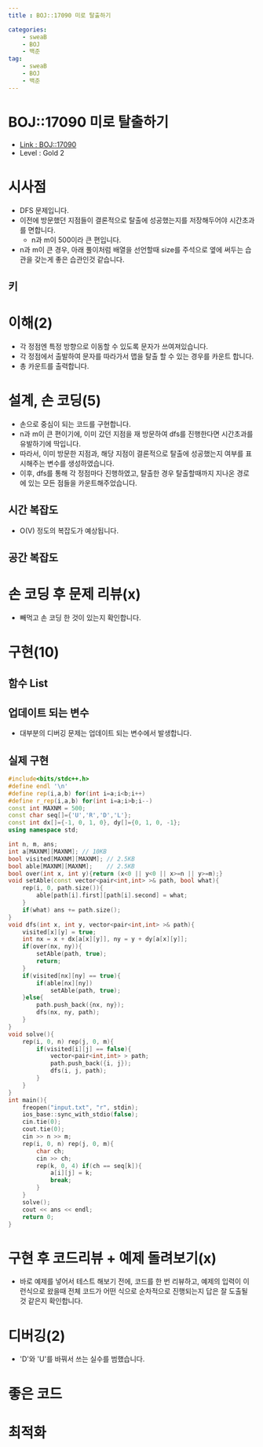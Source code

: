 ```yaml
---
title : BOJ::17090 미로 탈출하기

categories:
    - sweaB
    - BOJ
    - 백준
tag:
    - sweaB
    - BOJ
    - 백준
---
```

# BOJ::17090 미로 탈출하기
- [Link : BOJ::17090](https://www.acmicpc.net/problem/17090)
- Level : Gold 2

# 시사점
- DFS 문제입니다.
- 이전에 방문했던 지점들이 결론적으로 탈출에 성공했는지를 저장해두어야 시간초과를 면합니다.
  - n과 m이 500이라 큰 편입니다.
- n과 m이 큰 경우, 아래 풀이처럼 배열을 선언할때 size를 주석으로 옆에 써두는 습관을 갖는게 좋은
  습관인것 같습니다.

## 키

# 이해(2)
- 각 정점엔 특정 방향으로 이동할 수 있도록 문자가 쓰여져있습니다.
- 각 정점에서 출발하여 문자를 따라가서 맵을 탈출 할 수 있는 경우를 카운트 합니다.
- 총 카운트를 출력합니다.

# 설계, 손 코딩(5)
- 손으로 중심이 되는 코드를 구현합니다.
- n과 m이 큰 편이기에, 이미 갔던 지점을 재 방문하여 dfs를 진행한다면 시간초과를 유발하기에 딱입니다.
- 따라서, 이미 방문한 지점과, 해당 지점이 결론적으로 탈출에 성공했는지 여부를 표시해주는 변수를
  생성하였습니다.
- 이후, dfs를 통해 각 정점마다 진행하였고, 탈출한 경우 탈출할때까지 지나온 경로에 있는 모든 점들을
  카운트해주었습니다.

## 시간 복잡도
- O(V) 정도의 복잡도가 예상됩니다.

## 공간 복잡도

# 손 코딩 후 문제 리뷰(x)
- 빼먹고 손 코딩 한 것이 있는지 확인합니다.

# 구현(10)

## 함수 List 

## 업데이트 되는 변수
- 대부분의 디버깅 문제는 업데이트 되는 변수에서 발생합니다.

## 실제 구현 

```cpp
#include<bits/stdc++.h>
#define endl '\n'
#define rep(i,a,b) for(int i=a;i<b;i++)
#define r_rep(i,a,b) for(int i=a;i>b;i--)
const int MAXNM = 500;
const char seq[]={'U','R','D','L'};
const int dx[]={-1, 0, 1, 0}, dy[]={0, 1, 0, -1};
using namespace std;

int n, m, ans;
int a[MAXNM][MAXNM]; // 10KB
bool visited[MAXNM][MAXNM]; // 2.5KB
bool able[MAXNM][MAXNM];    // 2.5KB
bool over(int x, int y){return (x<0 || y<0 || x>=n || y>=m);}
void setAble(const vector<pair<int,int> >& path, bool what){
    rep(i, 0, path.size()){
        able[path[i].first][path[i].second] = what;
    }
    if(what) ans += path.size();
}
void dfs(int x, int y, vector<pair<int,int> >& path){
    visited[x][y] = true;
    int nx = x + dx[a[x][y]], ny = y + dy[a[x][y]];
    if(over(nx, ny)){
        setAble(path, true);
        return;
    }
    if(visited[nx][ny] == true){
        if(able[nx][ny])
            setAble(path, true);
    }else{
        path.push_back({nx, ny});
        dfs(nx, ny, path);
    }
}
void solve(){
    rep(i, 0, n) rep(j, 0, m){
        if(visited[i][j] == false){
            vector<pair<int,int> > path;
            path.push_back({i, j});
            dfs(i, j, path);
        }
    }
}
int main(){
    freopen("input.txt", "r", stdin);
    ios_base::sync_with_stdio(false);
    cin.tie(0);
    cout.tie(0);
    cin >> n >> m;
    rep(i, 0, n) rep(j, 0, m){
        char ch;
        cin >> ch;
        rep(k, 0, 4) if(ch == seq[k]){
            a[i][j] = k;
            break;
        }
    }
    solve();
    cout << ans << endl;
    return 0;
}
```

# 구현 후 코드리뷰 + 예제 돌려보기(x)
- 바로 예제를 넣어서 테스트 해보기 전에, 코드를 한 번 리뷰하고, 예제의 입력이 이런식으로 왔을때
  전체 코드가 어떤 식으로 순차적으로 진행되는지 답은 잘 도출될 것 같은지 확인합니다.

# 디버깅(2)
- 'D'와 'U'를 바꿔서 쓰는 실수를 범했습니다.

# 좋은 코드

# 최적화
